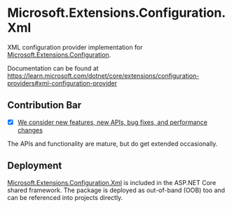 # Microsoft.Extensions.Configuration.Xml

XML configuration provider implementation for [Microsoft.Extensions.Configuration](https://www.nuget.org/packages/Microsoft.Extensions.Configuration/).

Documentation can be found at https://learn.microsoft.com/dotnet/core/extensions/configuration-providers#xml-configuration-provider

## Contribution Bar
- [x] [We consider new features, new APIs, bug fixes, and performance changes](../README.md#contribution-bar)

The APIs and functionality are mature, but do get extended occasionally.

## Deployment
[Microsoft.Extensions.Configuration.Xml](https://www.nuget.org/packages/Microsoft.Extensions.Configuration.Xml/) is included in the ASP.NET Core shared framework. The package is deployed as out-of-band (OOB) too and can be referenced into projects directly.
